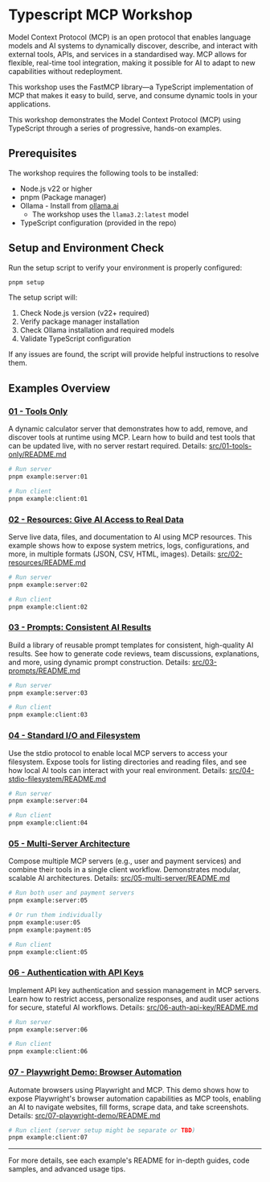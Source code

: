 # Typescript MCP Workshop

Model Context Protocol (MCP) is an open protocol that enables language models and AI systems to dynamically discover, describe, and interact with external tools, APIs, and services in a standardised way. MCP allows for flexible, real-time tool integration, making it possible for AI to adapt to new capabilities without redeployment.

This workshop uses the FastMCP library—a TypeScript implementation of MCP that makes it easy to build, serve, and consume dynamic tools in your applications.

This workshop demonstrates the Model Context Protocol (MCP) using TypeScript through a series of progressive, hands-on examples.

## Prerequisites

The workshop requires the following tools to be installed:

- Node.js v22 or higher
- pnpm (Package manager)
- Ollama - Install from [ollama.ai](https://ollama.ai)
  - The workshop uses the `llama3.2:latest` model
- TypeScript configuration (provided in the repo)

## Setup and Environment Check

Run the setup script to verify your environment is properly configured:

```bash
pnpm setup
```

The setup script will:

1. Check Node.js version (v22+ required)
2. Verify package manager installation
3. Check Ollama installation and required models
4. Validate TypeScript configuration

If any issues are found, the script will provide helpful instructions to resolve them.

## Examples Overview

### [01 - Tools Only](./src/01-tools-only/README.md)

A dynamic calculator server that demonstrates how to add, remove, and discover tools at runtime using MCP. Learn how to build and test tools that can be updated live, with no server restart required.
Details: [src/01-tools-only/README.md](./src/01-tools-only/README.md)

```bash
# Run server
pnpm example:server:01

# Run client
pnpm example:client:01
```

### [02 - Resources: Give AI Access to Real Data](./src/02-resources/README.md)

Serve live data, files, and documentation to AI using MCP resources. This example shows how to expose system metrics, logs, configurations, and more, in multiple formats (JSON, CSV, HTML, images).
Details: [src/02-resources/README.md](./src/02-resources/README.md)

```bash
# Run server
pnpm example:server:02

# Run client
pnpm example:client:02
```

### [03 - Prompts: Consistent AI Results](./src/03-prompts/README.md)

Build a library of reusable prompt templates for consistent, high-quality AI results. See how to generate code reviews, team discussions, explanations, and more, using dynamic prompt construction.
Details: [src/03-prompts/README.md](./src/03-prompts/README.md)

```bash
# Run server
pnpm example:server:03

# Run client
pnpm example:client:03
```

### [04 - Standard I/O and Filesystem](./src/04-stdio-filesystem/README.md)

Use the stdio protocol to enable local MCP servers to access your filesystem. Expose tools for listing directories and reading files, and see how local AI tools can interact with your real environment.
Details: [src/04-stdio-filesystem/README.md](./src/04-stdio-filesystem/README.md)

```bash
# Run server
pnpm example:server:04

# Run client
pnpm example:client:04
```

### [05 - Multi-Server Architecture](./src/05-multi-server/README.md)

Compose multiple MCP servers (e.g., user and payment services) and combine their tools in a single client workflow. Demonstrates modular, scalable AI architectures.
Details: [src/05-multi-server/README.md](./src/05-multi-server/README.md)

```bash
# Run both user and payment servers
pnpm example:server:05

# Or run them individually
pnpm example:user:05
pnpm example:payment:05

# Run client
pnpm example:client:05
```

### [06 - Authentication with API Keys](./src/06-auth-api-key/README.md)

Implement API key authentication and session management in MCP servers. Learn how to restrict access, personalize responses, and audit user actions for secure, stateful AI workflows.
Details: [src/06-auth-api-key/README.md](./src/06-auth-api-key/README.md)

```bash
# Run server
pnpm example:server:06

# Run client
pnpm example:client:06
```

### [07 - Playwright Demo: Browser Automation](./src/07-playwright-demo/README.md)

Automate browsers using Playwright and MCP. This demo shows how to expose Playwright's browser automation capabilities as MCP tools, enabling an AI to navigate websites, fill forms, scrape data, and take screenshots.
Details: [src/07-playwright-demo/README.md](./src/07-playwright-demo/README.md)

```bash
# Run client (server setup might be separate or TBD)
pnpm example:client:07
```

---

For more details, see each example's README for in-depth guides, code samples, and advanced usage tips.
